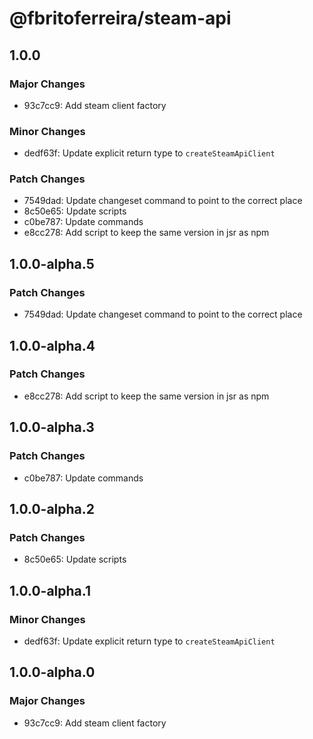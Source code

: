 # @fbritoferreira/steam-api

## 1.0.0

### Major Changes

- 93c7cc9: Add steam client factory

### Minor Changes

- dedf63f: Update explicit return type to `createSteamApiClient`

### Patch Changes

- 7549dad: Update changeset command to point to the correct place
- 8c50e65: Update scripts
- c0be787: Update commands
- e8cc278: Add script to keep the same version in jsr as npm

## 1.0.0-alpha.5

### Patch Changes

- 7549dad: Update changeset command to point to the correct place

## 1.0.0-alpha.4

### Patch Changes

- e8cc278: Add script to keep the same version in jsr as npm

## 1.0.0-alpha.3

### Patch Changes

- c0be787: Update commands

## 1.0.0-alpha.2

### Patch Changes

- 8c50e65: Update scripts

## 1.0.0-alpha.1

### Minor Changes

- dedf63f: Update explicit return type to `createSteamApiClient`

## 1.0.0-alpha.0

### Major Changes

- 93c7cc9: Add steam client factory
